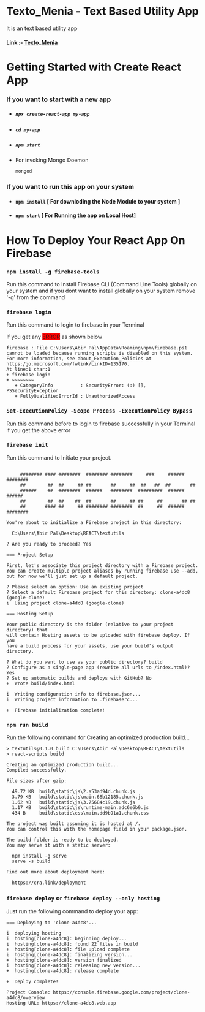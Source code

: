 # Texto_Menia - Text Based Utility App
It is an text based utility app
#### Link :- [Texto_Menia](https://clone-a4dc8.web.app)


# Getting Started with Create React App

### If you want to start with a new app
+ ##### `npx create-react-app my-app`
+ ##### `cd my-app`
+ ##### `npm start`
+ For invoking Mongo Doemon 

      mongod

### If you want to run this app on your system
+ #### `npm install` [ For downloding the Node Module to your system ]
+ #### `npm start`     [ For Running the app on Local Host]


# How To Deploy Your React App On Firebase
### `npm install -g firebase-tools`
Run this command to Install Firebase CLI (Command Line Tools) globally on your system and if you dont want to install globally on your system remove '-g' from the command

### `firebase login`
Run this command to login to firebase in your Terminal 

If you get any <span style="background-color: #ff0000">ERROR</span> as shown below 

 ~~~~~~~~
firebase : File C:\Users\Abir Pal\AppData\Roaming\npm\firebase.ps1 cannot be loaded because running scripts is disabled on this system. For more information, see about_Execution_Policies at https:/go.microsoft.com/fwlink/LinkID=135170.
At line:1 char:1
+ firebase login
+ ~~~~~~~~
    + CategoryInfo          : SecurityError: (:) [], PSSecurityException
    + FullyQualifiedErrorId : UnauthorizedAccess
 ~~~~~~~~
### `Set-ExecutionPolicy -Scope Process -ExecutionPolicy Bypass`
Run this command before to login to firebase successfully in your Terminal if you get the above error
### `firebase init`
Run this command to Initiate your project. 
~~~~

     ######## #### ########  ######## ########     ###     ######  ########
     ##        ##  ##     ## ##       ##     ##  ##   ##  ##       ##      
     ######    ##  ########  ######   ########  #########  ######  ######  
     ##        ##  ##    ##  ##       ##     ## ##     ##       ## ##      
     ##       #### ##     ## ######## ########  ##     ##  ######  ########

You're about to initialize a Firebase project in this directory:

  C:\Users\Abir Pal\Desktop\REACT\textutils

? Are you ready to proceed? Yes 

=== Project Setup

First, let's associate this project directory with a Firebase project.
You can create multiple project aliases by running firebase use --add,
but for now we'll just set up a default project.

? Please select an option: Use an existing project
? Select a default Firebase project for this directory: clone-a4dc8 (google-clone)
i  Using project clone-a4dc8 (google-clone)

=== Hosting Setup

Your public directory is the folder (relative to your project directory) that
will contain Hosting assets to be uploaded with firebase deploy. If you
have a build process for your assets, use your build's output directory.

? What do you want to use as your public directory? build
? Configure as a single-page app (rewrite all urls to /index.html)? Yes
? Set up automatic builds and deploys with GitHub? No
+  Wrote build/index.html

i  Writing configuration info to firebase.json...
i  Writing project information to .firebaserc...

+  Firebase initialization complete!
~~~~
### `npm run build`
Run the following command for Creating an optimized production build...
~~~
> textutils@0.1.0 build C:\Users\Abir Pal\Desktop\REACT\textutils
> react-scripts build

Creating an optimized production build...
Compiled successfully.

File sizes after gzip:

  49.72 KB  build\static\js\2.a53ad94d.chunk.js
  3.79 KB   build\static\js\main.68b12185.chunk.js
  1.62 KB   build\static\js\3.75684c19.chunk.js
  1.17 KB   build\static\js\runtime-main.adc6e6b9.js
  434 B     build\static\css\main.dd9b91a1.chunk.css

The project was built assuming it is hosted at /.
You can control this with the homepage field in your package.json.

The build folder is ready to be deployed.
You may serve it with a static server:

  npm install -g serve
  serve -s build

Find out more about deployment here:

  https://cra.link/deployment

~~~

### `firebase deploy`   or   `firebase deploy --only hosting`
Just run the following command to deploy your app:
~~~
=== Deploying to 'clone-a4dc8'...

i  deploying hosting
i  hosting[clone-a4dc8]: beginning deploy...
i  hosting[clone-a4dc8]: found 22 files in build
+  hosting[clone-a4dc8]: file upload complete
i  hosting[clone-a4dc8]: finalizing version...
+  hosting[clone-a4dc8]: version finalized
i  hosting[clone-a4dc8]: releasing new version...
+  hosting[clone-a4dc8]: release complete

+  Deploy complete!

Project Console: https://console.firebase.google.com/project/clone-a4dc8/overview
Hosting URL: https://clone-a4dc8.web.app
~~~
